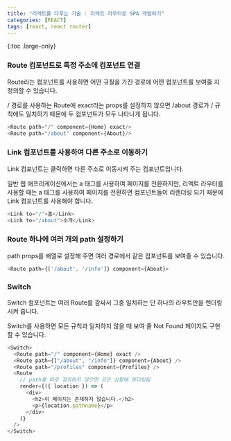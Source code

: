 ```yaml
---
title: "리액트를 다루는 기술 : 리액트 라우터로 SPA 개발하기"
categories: [REACT]
tags: [react, react router]
---
```


{:toc .large-only}

### Route 컴포넌트로 특정 주소에 컴포넌트 연결

Route라는 컴포넌트를 사용하면 어떤 규칠을 가진 경로에 어떤 컴포넌트를 보여줄 지 정의할 수 있습니다.

/ 경로를 사용하는 Route에 exact라는 props를 설정하지 않으면 /about 경로가 / 규칙에도 일치하기 때문에 두 컴포넌트가 모두 나타나게 됩니다.

```js
<Route path="/" component={Home} exact/>
<Route path="/about" component={About}/>
```

### Link 컴포넌트를 사용하여 다른 주소로 이동하기

Link 컴포넌트는 클릭하면 다른 주소로 이동시켜 주는 컴포넌트입니다.

일반 웹 애프리케이션에서는 a 태그를 사용하여 페이지를 전환하지만, 리액트 라우터를 사용할 때는 a 태그를 사용하여 페이지를 전환하면 컴포넌트들이 리렌더링 되기 때문에 Link 컴포넌트를 사용해야 합니다.

```js
<Link to="/">홈</Link>
<Link to="/about">소개</Link>
```

### Route 하나에 여러 개의 path 설정하기

path props를 배열로 설정해 주면 여러 경로에서 같은 컴포넌트를 보여줄 수 있습니다.

```js
<Route path={['/about', '/info']} component={About}>
```

### Switch

Switch 컴포넌트는 여러 Route를 감싸서 그중 일치하는 단 하나의 라우트만을 렌더링시켜 줍니다.

Switch를 사용하면 모든 규칙과 일치하지 않을 때 보여 줄 Not Found 페이지도 구현할 수 있습니다.

```js
<Switch>
  <Route path="/" component={Home} exact />
  <Route path={["/about", "/info"]} component={About} />
  <Route path="/profiles" component={Profiles} />
  <Route
    // path를 따로 정의하지 않으면 모든 상황에 렌더링됨
    render={({ location }) => (
      <div>
        <h2>이 페이지는 존재하지 않습니다.</h2>
        <p>{location.pathname}</p>
      </div>
    )}
  />
</Switch>
```
